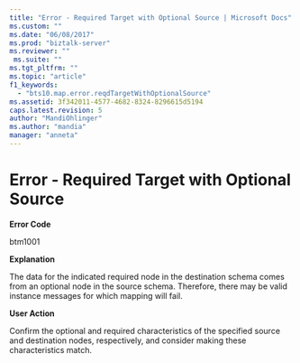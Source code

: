 ```yaml
---
title: "Error - Required Target with Optional Source | Microsoft Docs"
ms.custom: ""
ms.date: "06/08/2017"
ms.prod: "biztalk-server"
ms.reviewer: ""
 ms.suite: ""
ms.tgt_pltfrm: ""
ms.topic: "article"
f1_keywords: 
  - "bts10.map.error.reqdTargetWithOptionalSource"
ms.assetid: 3f342011-4577-4682-8324-8296615d5194
caps.latest.revision: 5
author: "MandiOhlinger"
ms.author: "mandia"
manager: "anneta"
---
```

# Error - Required Target with Optional Source
**Error Code**  
  
 btm1001  
  
 **Explanation**  
  
 The data for the indicated required node in the destination schema comes from an optional node in the source schema. Therefore, there may be valid instance messages for which mapping will fail.  
  
 **User Action**  
  
 Confirm the optional and required characteristics of the specified source and destination nodes, respectively, and consider making these characteristics match.